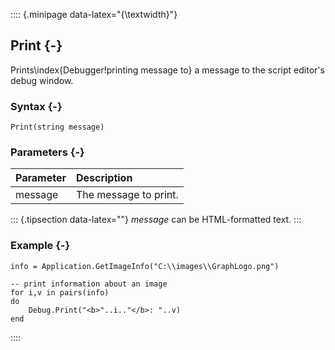 :::: {.minipage data-latex="{\textwidth}"}
## Print {-}

Prints\index{Debugger!printing message to} a message to the script editor's debug window.

### Syntax {-}

```{sql}
Print(string message)
```

### Parameters {-}

**Parameter** | **Description**
| :-- | :-- |
message | The message to print.

::: {.tipsection data-latex=""}
*message* can be HTML-formatted text.
:::

### Example {-}

```{sql}
info = Application.GetImageInfo("C:\\images\\GraphLogo.png")

-- print information about an image
for i,v in pairs(info)
do
    Debug.Print("<b>"..i.."</b>: "..v)
end
```
::::
